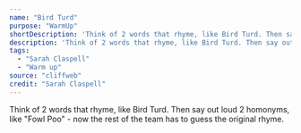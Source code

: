 ```yaml
---
name: "Bird Turd"
purpose: "WarmUp"
shortDescription: 'Think of 2 words that rhyme, like Bird Turd. Then say out loud 2 homonyms, like "Fowl Poo" - now the rest of the team has to guess the original rhyme.'
description: 'Think of 2 words that rhyme, like Bird Turd. Then say out loud 2 homonyms, like "Fowl Poo" - now the rest of the team has to guess the original rhyme.'
tags:
  - "Sarah Claspell"
  - "Warm up"
source: "cliffweb"
credit: "Sarah Claspell"
---
```


Think of 2 words that rhyme, like Bird Turd. Then say out loud 2 homonyms, like \"Fowl Poo\" - now the rest of the team has to guess the original rhyme.
